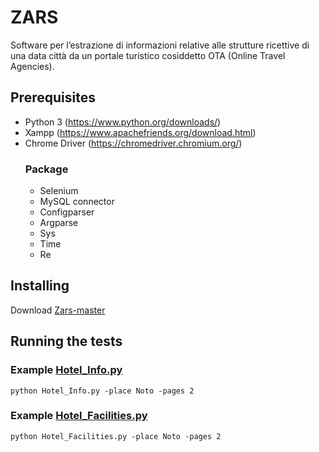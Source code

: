 # ZARS
Software per l’estrazione di informazioni relative alle strutture 
ricettive di una data città da un portale turistico cosiddetto OTA (Online Travel Agencies). 

## Prerequisites
- Python 3 (https://www.python.org/downloads/)
- Xampp (https://www.apachefriends.org/download.html)
- Chrome Driver (https://chromedriver.chromium.org/)
    ### Package
    - Selenium
    - MySQL connector
    - Configparser
    - Argparse
    - Sys 
    - Time
    - Re
    
## Installing
Download [Zars-master](https://github.com/alessiamns/ZARS.git)

## Running the tests
### Example [Hotel_Info.py](Hotel_Info.py)

```
python Hotel_Info.py -place Noto -pages 2
```
### Example [Hotel_Facilities.py](Hotel_Facilities.py)

```
python Hotel_Facilities.py -place Noto -pages 2
```
